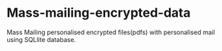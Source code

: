 # Mass-mailing-encrypted-data
Mass Mailing personalised encrypted files(pdfs) with personalised mail using SQLlite database.
